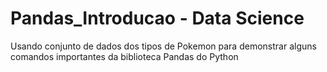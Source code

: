 # Pandas_Introducao - Data Science

Usando conjunto de dados dos tipos de Pokemon para demonstrar alguns comandos importantes da biblioteca Pandas do Python
